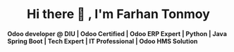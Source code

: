 <div class="markdown-heading" dir="auto">
<h1 align="center" class="heading-element">Hi there <span class="wave">👋</span> , I'm Farhan Tonmoy</h1>

<h4 class="text-center">Odoo developer @ DIU | Odoo Certified | Odoo ERP Expert | Python | Java Spring Boot | Tech Expert | IT Professional | Odoo HMS Solution</h4>
</div>
